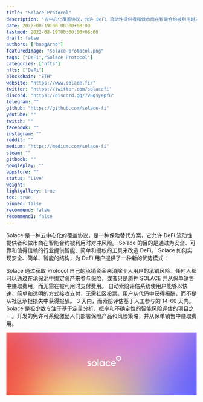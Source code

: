 ```yaml
---
title: "Solace Protocol"
description: "去中心化覆盖协议，允许 DeFi 流动性提供者和做市商在智能合约被利用时对冲风险"
date: 2022-08-19T00:00:00+08:00
lastmod: 2022-08-19T00:00:00+08:00
draft: false
authors: ["boogArno"]
featuredImage: "solace-protocol.png"
tags: ["DeFi","Solace Protocol"]
categories: ["nfts"]
nfts: ["DeFi"]
blockchain: "ETH"
website: "https://www.solace.fi/"
twitter: "https://twitter.com/solacefi"
discord: "https://discord.gg/7v8qsyepfu"
telegram: ""
github: "https://github.com/solace-fi"
youtube: ""
twitch: ""
facebook: ""
instagram: ""
reddit: ""
medium: "https://medium.com/solace-fi"
steam: ""
gitbook: ""
googleplay: ""
appstore: ""
status: "Live"
weight: 
lightgallery: true
toc: true
pinned: false
recommend: false
recommend1: false
---
```

Solace 是一种去中心化的覆盖协议，是一种保险替代方案，它允许 DeFi 流动性提供者和做市商在智能合约被利用时对冲风险。 Solace 的目的是通过为安全、可靠和值得信赖的行业提供智能、简单和授权的工具来改造 DeFi。
Solace 如何实现安全、简单、智能的结构，为 DeFi 用户提供了一种新的优势模式：

  Solace 通过获取 Protocol 自己的承销资金来消除个人用户的承销风险。任何人都可以通过在承保池中绑定资产来参与保险，或者只是质押 SOLACE 并从保单销售中赚取费用，而无需在被利用时支付费用。
  自动索赔评估系统使用户能够以快速、简单和透明的方式接收支付，无需社区投票。用户从代码中获得报酬，而不是从社区承担损失中获得报酬。 3 天内，而索赔评估基于人工参与的 14-60 天内。
  Solace 是极少数专注于基于定量分析、概率和不确定性的智能风险评估的项目之一。开发的免许可系统激励人们部署保险产品和风险策略，并从保单销售中赚取费用。

![1500x500](1500x500.jpg)